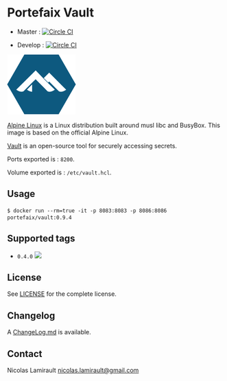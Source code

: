 # Portefaix Vault

* Master :
[![Circle CI](https://circleci.com/gh/portefaix/docker-vault/tree/master.svg?style=svg)](https://circleci.com/gh/portefaix/docker-vault/tree/master)

* Develop :
[![Circle CI](https://circleci.com/gh/portefaix/docker-vault/tree/develop.svg?style=svg)](https://circleci.com/gh/portefaix/docker-vault/tree/develop)

![logo](https://raw.githubusercontent.com/1science/docker-alpine/latest/logo.png)

[Alpine Linux][] is a Linux distribution built around musl libc and BusyBox.
This image is based on the official Alpine Linux.

[Vault][] is an open-source tool for securely accessing secrets.

Ports exported is : `8200`.

Volume exported is : `/etc/vault.hcl`.

## Usage

    $ docker run --rm=true -it -p 8083:8083 -p 8086:8086 portefaix/vault:0.9.4

## Supported tags

- `0.4.0` [![](https://badge.imagelayers.io/portefaix/vault:0.4.0.svg)](https://imagelayers.io/?images=portefaix/vault:0.4.0 'imagelayers.io')

## License

See [LICENSE](LICENSE) for the complete license.


## Changelog

A [ChangeLog.md](ChangeLog.md) is available.


## Contact

Nicolas Lamirault <nicolas.lamirault@gmail.com>


[Alpine Linux]: http://www.alpinelinux.org

[Vault]: https://github.com/hashicorp/vault/
